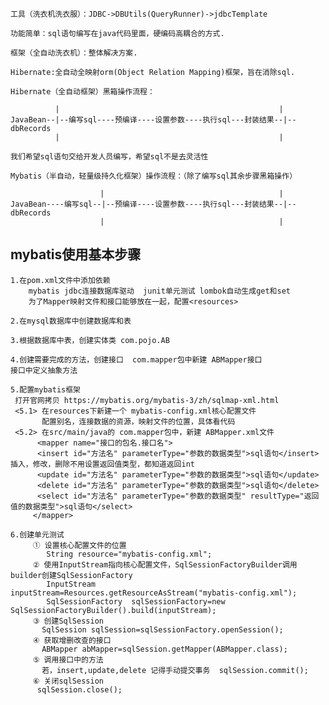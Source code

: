     工具（洗衣机洗衣服）：JDBC->DBUtils(QueryRunner)->jdbcTemplate 
    
    功能简单：sql语句编写在java代码里面，硬编码高耦合的方式.
    
    框架（全自动洗衣机）：整体解决方案.
    
    Hibernate:全自动全映射orm(Object Relation Mapping)框架，旨在消除sql.
    
    Hibernate（全自动框架）黑箱操作流程：

              |                                                 |
    JavaBean--|--编写sql----预编译----设置参数----执行sql---封装结果--|--dbRecords
              |                                                 |

    我们希望sql语句交给开发人员编写，希望sql不是去灵活性

    Mybatis（半自动，轻量级持久化框架）操作流程：（除了编写sql其余步骤黑箱操作）

                        |                                       |
    JavaBean----编写sql--|--预编译----设置参数----执行sql---封装结果--|--dbRecords
                        |                                       |
## mybatis使用基本步骤

    1.在pom.xml文件中添加依赖
        mybatis jdbc连接数据库驱动  junit单元测试 lombok自动生成get和set
        为了Mapper映射文件和接口能够放在一起，配置<resources>
    
    2.在mysql数据库中创建数据库和表
    
    3.根据数据库中表，创建实体类 com.pojo.AB

    4.创建需要完成的方法，创建接口  com.mapper包中新建 ABMapper接口
    接口中定义抽象方法
    
    5.配置mybatis框架
     打开官网拷贝 https://mybatis.org/mybatis-3/zh/sqlmap-xml.html
     <5.1> 在resources下新建一个 mybatis-config.xml核心配置文件
           配置别名，连接数据的资源，映射文件的位置，具体看代码
     <5.2> 在src/main/java的 com.mapper包中，新建 ABMapper.xml文件
          <mapper name="接口的包名.接口名">
          <insert id="方法名" parameterType="参数的数据类型">sql语句</insert>  插入，修改，删除不用设置返回值类型，都知道返回int
          <update id="方法名" parameterType="参数的数据类型">sql语句</update>
          <delete id="方法名" parameterType="参数的数据类型">sql语句</delete>
          <select id="方法名" parameterType="参数的数据类型" resultType="返回值的数据类型">sql语句</select>
         </mapper>

    6.创建单元测试
         ① 设置核心配置文件的位置
            String resource="mybatis-config.xml";
         ② 使用InputStream指向核心配置文件，SqlSessionFactoryBuilder调用builder创建SqlSessionFactory
            InputStream inputStream=Resources.getResourceAsStream("mybatis-config.xml");
            SqlSessionFactory  sqlSessionFactory=new SqlSessionFactoryBuilder().build(inputStream);
         ③ 创建SqlSession
           SqlSession sqlSession=sqlSessionFactory.openSession();
         ④ 获取增删改查的接口
           ABMapper abMapper=sqlSession.getMapper(ABMapper.class);
         ⑤ 调用接口中的方法
           若，insert,update,delete 记得手动提交事务  sqlSession.commit();
         ⑥ 关闭sqlSession
          sqlSession.close();
